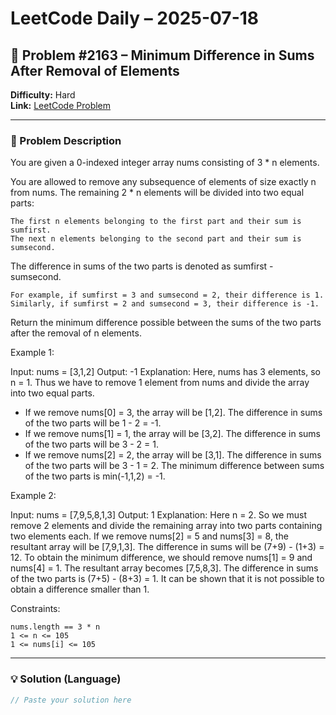 # LeetCode Daily – 2025-07-18

## 🧠 Problem #2163 – **Minimum Difference in Sums After Removal of Elements**
**Difficulty:** Hard  
**Link:** [LeetCode Problem](https://leetcode.com/problems/minimum-difference-in-sums-after-removal-of-elements)

---

### 📝 Problem Description

You are given a 0-indexed integer array nums consisting of 3 * n elements.

You are allowed to remove any subsequence of elements of size exactly n from nums. The remaining 2 * n elements will be divided into two equal parts:


	The first n elements belonging to the first part and their sum is sumfirst.
	The next n elements belonging to the second part and their sum is sumsecond.


The difference in sums of the two parts is denoted as sumfirst - sumsecond.


	For example, if sumfirst = 3 and sumsecond = 2, their difference is 1.
	Similarly, if sumfirst = 2 and sumsecond = 3, their difference is -1.


Return the minimum difference possible between the sums of the two parts after the removal of n elements.

 
Example 1:


Input: nums = [3,1,2]
Output: -1
Explanation: Here, nums has 3 elements, so n = 1. 
Thus we have to remove 1 element from nums and divide the array into two equal parts.
- If we remove nums[0] = 3, the array will be [1,2]. The difference in sums of the two parts will be 1 - 2 = -1.
- If we remove nums[1] = 1, the array will be [3,2]. The difference in sums of the two parts will be 3 - 2 = 1.
- If we remove nums[2] = 2, the array will be [3,1]. The difference in sums of the two parts will be 3 - 1 = 2.
The minimum difference between sums of the two parts is min(-1,1,2) = -1. 


Example 2:


Input: nums = [7,9,5,8,1,3]
Output: 1
Explanation: Here n = 2. So we must remove 2 elements and divide the remaining array into two parts containing two elements each.
If we remove nums[2] = 5 and nums[3] = 8, the resultant array will be [7,9,1,3]. The difference in sums will be (7+9) - (1+3) = 12.
To obtain the minimum difference, we should remove nums[1] = 9 and nums[4] = 1. The resultant array becomes [7,5,8,3]. The difference in sums of the two parts is (7+5) - (8+3) = 1.
It can be shown that it is not possible to obtain a difference smaller than 1.


 
Constraints:


	nums.length == 3 * n
	1 <= n <= 105
	1 <= nums[i] <= 105

---

### 💡 Solution (Language)

```cpp
// Paste your solution here
